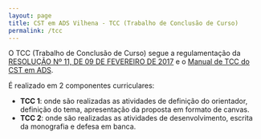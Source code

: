```yaml
---
layout: page
title: CST em ADS Vilhena - TCC (Trabalho de Conclusão de Curso)
permalink: /tcc
---
```

O TCC (Trabalho de Conclusão de Curso) segue a regulamentação da [RESOLUÇÃO Nº 11, DE 09 DE FEVEREIRO DE 2017](files/regulamento_de_TCC_IFRO.pdf) e o [Manual de TCC do CST em ADS](files/Manual_TCC_CST_ADS.pdf).

É realizado em 2 componentes curriculares:
* **TCC 1**: onde são realizadas as atividades de definição do orientador, definição do tema, apresentação da proposta em formato de canvas.
* **TCC 2**: onde são realizadas as atividades de desenvolvimento, escrita da monografia e defesa em banca.